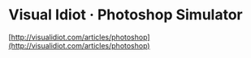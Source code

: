 <!--
id: 15557830441
link: http://tumblr.atmos.org/post/15557830441/visual-idiot-photoshop-simulator
slug: visual-idiot-photoshop-simulator
date: Sun Jan 08 2012 22:57:24 GMT-0800 (PST)
publish: 2012-01-08
tags: 
title: Visual Idiot · Photoshop Simulator
-->


Visual Idiot · Photoshop Simulator
==================================

[http://visualidiot.com/articles/photoshop](http://visualidiot.com/articles/photoshop)

